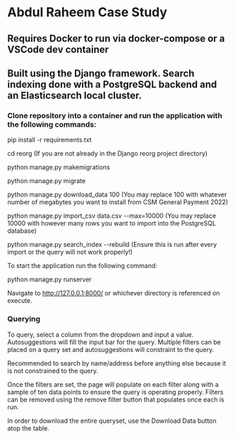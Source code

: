 # Abdul Raheem Case Study
## Requires Docker to run via docker-compose or a VSCode dev container
## Built using the Django framework. Search indexing done with a PostgreSQL backend and an Elasticsearch local cluster.

### Clone repository into a container and run the application with the following commands:
pip install -r requirements.txt

cd reorg (If you are not already in the Django reorg project directory)

python manage.py makemigrations

python manage.py migrate

python manage.py download_data 100 (You may replace 100 with whatever number of megabytes you want to install from CSM General Payment 2022)

python manage.py import_csv data.csv --max=10000 (You may replace 10000 with however many rows you want to import into the PostgreSQL database)

python manage.py search_index --rebuild (Ensure this is run after every import or the query will not work properly!)

To start the application run the following command:

python manage.py runserver

Navigate to http://127.0.0.1:8000/ or whichever directory is referenced on execute.

### Querying

To query, select a column from the dropdown and input a value. Autosuggestions will fill the input bar for the query.
Multiple filters can be placed on a query set and autosuggestions will constraint to the query.

Recommended to search by name/address before anything else because it is not constrained to the query.

Once the filters are set, the page will populate on each filter along with a sample of ten data points to ensure the query is operating properly.
Filters can be removed using the remove filter button that populates once each is run.

In order to download the entire queryset, use the Download Data button atop the table.
